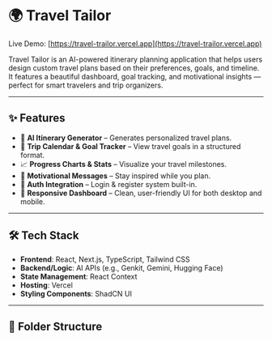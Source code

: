 # 🌍 Travel Tailor

Live Demo: [https://travel-trailor.vercel.app](https://travel-trailor.vercel.app)

Travel Tailor is an AI-powered itinerary planning application that helps users design custom travel plans based on their preferences, goals, and timeline. It features a beautiful dashboard, goal tracking, and motivational insights — perfect for smart travelers and trip organizers.

---

## ✨ Features

- 🧠 **AI Itinerary Generator** – Generates personalized travel plans.
- 📅 **Trip Calendar & Goal Tracker** – View travel goals in a structured format.
- 📈 **Progress Charts & Stats** – Visualize your travel milestones.
- 💬 **Motivational Messages** – Stay inspired while you plan.
- 🔐 **Auth Integration** – Login & register system built-in.
- 🎯 **Responsive Dashboard** – Clean, user-friendly UI for both desktop and mobile.

---

## 🛠️ Tech Stack

- **Frontend**: React, Next.js, TypeScript, Tailwind CSS
- **Backend/Logic**: AI APIs (e.g., Genkit, Gemini, Hugging Face)
- **State Management**: React Context
- **Hosting**: Vercel
- **Styling Components**: ShadCN UI

---

## 📁 Folder Structure

